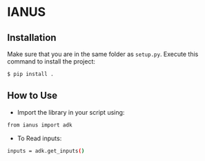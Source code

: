 IANUS
========================

Installation
------------

Make sure that you are in the same folder as ```setup.py```.
Execute this command to install the project:

```bash
$ pip install .
```

How to Use
-----

- Import the library in your script using:
```bash
from ianus import adk
```

- To Read inputs:
```bash
inputs = adk.get_inputs()
```